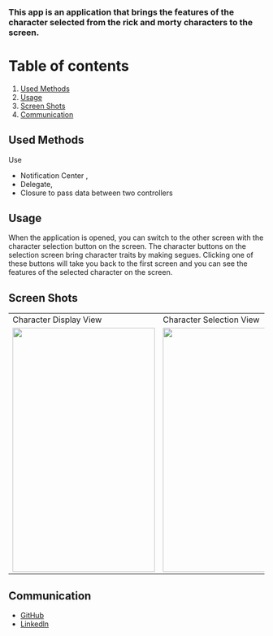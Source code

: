 ### This app is an application that brings the features of the character selected from the rick and morty characters to the screen.

# Table of contents 

1. [Used Methods ](#UsedMethods)
2. [Usage](#Usage)
3. [Screen Shots](#ScreenShots)
4. [Communication](#Communication)



## Used Methods  <a name="UsedMethods"></a>
Use 
- Notification Center ,
- Delegate,
- Closure   to pass data between two controllers

 
## Usage <a name="Usage"></a>
When the application is opened, you can switch to the other screen with the character selection button on the screen. The character buttons on the selection screen bring character traits by making segues. Clicking one of these buttons will take you back to the first screen and you can see the features of the selected character on the screen.


## Screen Shots <a name="ScreenShots"></a>
  <table>
  <tr>
    <td>Character Display View</td>
    <td>Character Selection View</td>
    <td>Beth's features</td>
    <td>Morty's features</td>
    <td>Rick's features</td>
   
  </tr>
  <tr>
    <td><img src="https://user-images.githubusercontent.com/75203610/147101320-85f49187-7a2a-41a5-b3d4-e944bf51d658.png" width=280 height=480></td>
    <td><img src="https://user-images.githubusercontent.com/75203610/147101456-0915b3f6-0e8b-4239-98f1-3c923a718ce2.png" width=280 height=480></td>
    <td><img src="https://user-images.githubusercontent.com/75203610/147101526-4590eab6-10e1-4c8f-8a7b-105d04f3fbda.png" width=280 height=480></td>
    <td><img src="https://user-images.githubusercontent.com/75203610/147101592-8ede5c0b-02c7-4ae2-8212-8fa7e30ead55.png" width=280 height=480></td>
    <td><img src="https://user-images.githubusercontent.com/75203610/147101659-ad68b96b-1c65-4e3e-8855-09fdc6a64529.png" width=280 height=480></td>
   
  </tr>
 </table>


## Communication <a name="Communication"></a>
- [GitHub](https://github.com/SaniyeToy)
- [Linkedln](https://www.linkedin.com/in/saniye-toy/)
